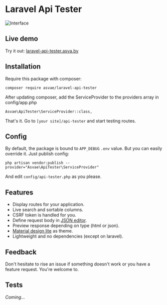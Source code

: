 # Laravel Api Tester

![Interface](http://i.imgur.com/XGqXNaI.png) 

## Live demo
Try it out: [laravel-api-tester.asva.by](http://laravel-api-tester.asva.by/)

## Installation

Require this package with composer:

```
composer require asvae/laravel-api-tester
```

After updating composer, add the ServiceProvider to the providers array in config/app.php

```
Asvae\ApiTester\ServiceProvider::class,
```

That's it. Go to `[your site]/api-tester` and start testing routes. 

## Config

By default, the package is bound to `APP_DEBUG` `.env` value. But you can easily override it. Just publish config:

```
php artisan vendor:publish --provider="Asvae\ApiTester\ServiceProvider"
```

And edit `config/api-tester.php` as you please.

## Features
* Display routes for your application.
* Live search and sortable columns.
* CSRF token is handled for you.
* Define request body in [JSON editor](https://github.com/josdejong/jsoneditor).
* Preview response depending on type (html or json).
* [Material design lite](https://getmdl.io/) as theme.
* Lightweight and no dependencies (except on laravel).

## Feedback
Don't hesitate to rise an issue if something doesn't work or you have a feature request. You're welcome to.

## Tests
*Coming...*